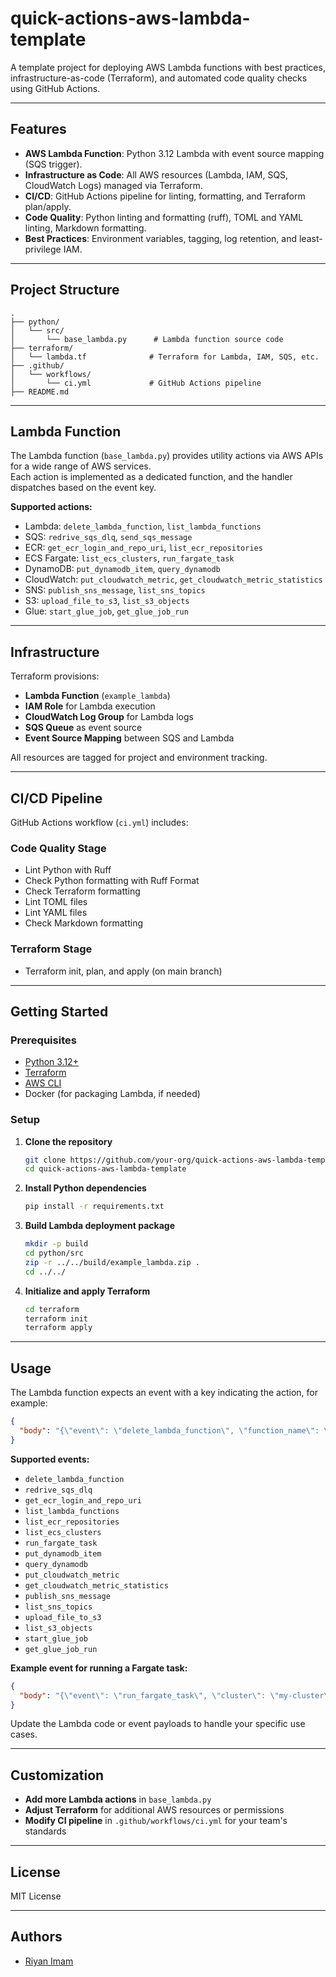 # quick-actions-aws-lambda-template

A template project for deploying AWS Lambda functions with best practices, infrastructure-as-code (Terraform), and automated code quality checks using GitHub Actions.

______________________________________________________________________

## Features

- **AWS Lambda Function**: Python 3.12 Lambda with event source mapping (SQS trigger).
- **Infrastructure as Code**: All AWS resources (Lambda, IAM, SQS, CloudWatch Logs) managed via Terraform.
- **CI/CD**: GitHub Actions pipeline for linting, formatting, and Terraform plan/apply.
- **Code Quality**: Python linting and formatting (ruff), TOML and YAML linting, Markdown formatting.
- **Best Practices**: Environment variables, tagging, log retention, and least-privilege IAM.

______________________________________________________________________

## Project Structure

```
.
├── python/
│   └── src/
│       └── base_lambda.py      # Lambda function source code
├── terraform/
│   └── lambda.tf              # Terraform for Lambda, IAM, SQS, etc.
├── .github/
│   └── workflows/
│       └── ci.yml             # GitHub Actions pipeline
├── README.md
```

______________________________________________________________________

## Lambda Function

The Lambda function (`base_lambda.py`) provides utility actions via AWS APIs for a wide range of AWS services.\
Each action is implemented as a dedicated function, and the handler dispatches based on the event key.

**Supported actions:**

- Lambda: `delete_lambda_function`, `list_lambda_functions`
- SQS: `redrive_sqs_dlq`, `send_sqs_message`
- ECR: `get_ecr_login_and_repo_uri`, `list_ecr_repositories`
- ECS Fargate: `list_ecs_clusters`, `run_fargate_task`
- DynamoDB: `put_dynamodb_item`, `query_dynamodb`
- CloudWatch: `put_cloudwatch_metric`, `get_cloudwatch_metric_statistics`
- SNS: `publish_sns_message`, `list_sns_topics`
- S3: `upload_file_to_s3`, `list_s3_objects`
- Glue: `start_glue_job`, `get_glue_job_run`

______________________________________________________________________

## Infrastructure

Terraform provisions:

- **Lambda Function** (`example_lambda`)
- **IAM Role** for Lambda execution
- **CloudWatch Log Group** for Lambda logs
- **SQS Queue** as event source
- **Event Source Mapping** between SQS and Lambda

All resources are tagged for project and environment tracking.

______________________________________________________________________

## CI/CD Pipeline

GitHub Actions workflow (`ci.yml`) includes:

### Code Quality Stage

- Lint Python with Ruff
- Check Python formatting with Ruff Format
- Check Terraform formatting
- Lint TOML files
- Lint YAML files
- Check Markdown formatting

### Terraform Stage

- Terraform init, plan, and apply (on main branch)

______________________________________________________________________

## Getting Started

### Prerequisites

- [Python 3.12+](https://www.python.org/)
- [Terraform](https://www.terraform.io/)
- [AWS CLI](https://aws.amazon.com/cli/)
- Docker (for packaging Lambda, if needed)

### Setup

1. **Clone the repository**

   ```sh
   git clone https://github.com/your-org/quick-actions-aws-lambda-template.git
   cd quick-actions-aws-lambda-template
   ```

1. **Install Python dependencies**

   ```sh
   pip install -r requirements.txt
   ```

1. **Build Lambda deployment package**

   ```sh
   mkdir -p build
   cd python/src
   zip -r ../../build/example_lambda.zip .
   cd ../../
   ```

1. **Initialize and apply Terraform**

   ```sh
   cd terraform
   terraform init
   terraform apply
   ```

______________________________________________________________________

## Usage

The Lambda function expects an event with a key indicating the action, for example:

```json
{
  "body": "{\"event\": \"delete_lambda_function\", \"function_name\": \"target_lambda\"}"
}
```

**Supported events:**

- `delete_lambda_function`
- `redrive_sqs_dlq`
- `get_ecr_login_and_repo_uri`
- `list_lambda_functions`
- `list_ecr_repositories`
- `list_ecs_clusters`
- `run_fargate_task`
- `put_dynamodb_item`
- `query_dynamodb`
- `put_cloudwatch_metric`
- `get_cloudwatch_metric_statistics`
- `publish_sns_message`
- `list_sns_topics`
- `upload_file_to_s3`
- `list_s3_objects`
- `start_glue_job`
- `get_glue_job_run`

**Example event for running a Fargate task:**

```json
{
  "body": "{\"event\": \"run_fargate_task\", \"cluster\": \"my-cluster\", \"task_definition\": \"my-task-def\", \"subnets\": [\"subnet-xxxxxx\"]}"
}
```

Update the Lambda code or event payloads to handle your specific use cases.

______________________________________________________________________

## Customization

- **Add more Lambda actions** in `base_lambda.py`
- **Adjust Terraform** for additional AWS resources or permissions
- **Modify CI pipeline** in `.github/workflows/ci.yml` for your team's standards

______________________________________________________________________

## License

MIT License

______________________________________________________________________

## Authors

- [Riyan Imam](https://github.com/riyanimam)
